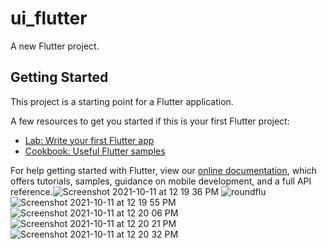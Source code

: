 # ui_flutter

A new Flutter project.

## Getting Started

This project is a starting point for a Flutter application.

A few resources to get you started if this is your first Flutter project:

- [Lab: Write your first Flutter app](https://flutter.dev/docs/get-started/codelab)
- [Cookbook: Useful Flutter samples](https://flutter.dev/docs/cookbook)

For help getting started with Flutter, view our
[online documentation](https://flutter.dev/docs), which offers tutorials,
samples, guidance on mobile development, and a full API reference.![Screenshot 2021-10-11 at 12 19 36 PM](https://user-images.githubusercontent.com/88374321/136745436-3a7b4b84-9bf5-48e4-a44e-c7a29a2c2c15.png)
![roundflu](https://user-images.githubusercontent.com/88374321/136745437-8f148a82-296d-4123-8050-1fc3b075b3e9.png)
![Screenshot 2021-10-11 at 12 19 55 PM](https://user-images.githubusercontent.com/88374321/136745439-f70a13a4-4b37-4535-a86b-da80c1c3f9b2.png)
![Screenshot 2021-10-11 at 12 20 06 PM](https://user-images.githubusercontent.com/88374321/136745441-d3e10385-33e7-491d-9db6-b7bcf960f276.png)
![Screenshot 2021-10-11 at 12 20 21 PM](https://user-images.githubusercontent.com/88374321/136745442-b3d457ae-97b0-47cb-8dd3-c104732ca29c.png)
![Screenshot 2021-10-11 at 12 20 32 PM](https://user-images.githubusercontent.com/88374321/136745445-ffa6a9cd-c746-43a7-b32f-10ee2827c52e.png)

